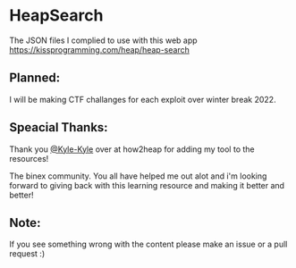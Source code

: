# HeapSearch
The JSON files I complied to use with this web app https://kissprogramming.com/heap/heap-search 

## Planned: 
I will be making CTF challanges for each exploit over winter break 2022. 

## Speacial Thanks: 
Thank you [@Kyle-Kyle](https://github.com/Kyle-Kyle) over at how2heap for adding my tool to the resources!

The binex community. You all have helped me out alot and i'm looking forward to giving 
back with this learning resource and making it better and better!

## Note:
If you see something wrong with the content please make an issue or a pull request :)
